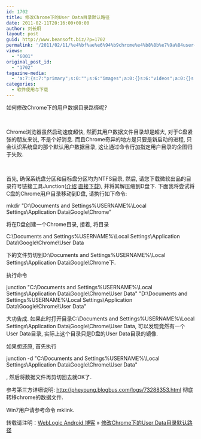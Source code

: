 ```yaml
---
id: 1702
title: 修改Chrome下的User Data目录默认路径
date: 2011-02-11T20:16:00+00:00
author: 刘长炯
layout: post
guid: http://www.beansoft.biz/?p=1702
permalink: '/2011/02/11/%e4%bf%ae%e6%94%b9chrome%e4%b8%8b%e7%9a%84user-data%e7%9b%ae%e5%bd%95/'
views:
  - "6001"
original_post_id:
  - "1702"
tagazine-media:
  - 'a:7:{s:7:"primary";s:0:"";s:6:"images";a:0:{}s:6:"videos";a:0:{}s:11:"image_count";s:1:"0";s:6:"author";s:8:"27534716";s:7:"blog_id";s:8:"27979815";s:9:"mod_stamp";s:19:"2011-02-11 12:16:00";}'
categories:
  - 软件使用与下载
---
```

如何修改Chrome下的用户数据目录路径呢?

&#160;

Chrome浏览器虽然启动速度超快, 然而其用户数据文件目录却是超大, 对于C盘紧张的朋友来说, 不是个好消息. 而且Chrome奇异的地方是只要是新启动的进程, 只会认识系统盘的那个默认用户数据目录, 这让通过命令行加指定用户目录的企图归于失败.

&#160;

首先, 确保系统盘分区和目标盘分区均为NTFS目录, 然后, 请您下载微软出品的目录符号链接工具Junction(<a href="http://technet.microsoft.com/zh-cn/sysinternals/bb896768.aspx" target="_blank">介绍</a> <a href="http://download.sysinternals.com/Files/Junction.zip" target="_blank">直接下载</a>), 并将其解压缩到D盘下. 下面我将尝试将C盘的Chrome用户目录移动到D盘, 请执行如下命令:

mkdir "D:\Documents and Settings\%USERNAME%\Local Settings\Application Data\Google\Chrome"

将在D盘创建一个Chrome目录, 接着, 将目录

C:\Documents and Settings\%USERNAME%\Local Settings\Application Data\Google\Chrome\User Data

下的文件剪切到D:\Documents and Settings\%USERNAME%\Local Settings\Application Data\Google\Chrome下.

执行命令

junction "C:\Documents and Settings\%USERNAME%\Local Settings\Application Data\Google\Chrome\User Data" "D:\Documents and Settings\%USERNAME%\Local Settings\Application Data\Google\Chrome\User Data"

大功告成. 如果此时打开目录C:\Documents and Settings\%USERNAME%\Local Settings\Application Data\Google\Chrome\User Data, 可以发现竟然有一个User Data目录, 实际上这个目录只是D盘的User Data目录的镜像.

如果想还原, 首先执行

junction -d "C:\Documents and Settings\%USERNAME%\Local Settings\Application Data\Google\Chrome\User Data"

, 然后将数据文件再剪切回去就OK了.

参考第三方详细说明: <http://pheyoung.blogbus.com/logs/73288353.html> 彻底转移chrome的数据文件.

Win7用户请参考命令 mklink.

转载请注明：[WebLogic Android 博客](http://www.beansoft.biz) &raquo; [修改Chrome下的User Data目录默认路径](http://www.beansoft.biz/2011/02/11/%e4%bf%ae%e6%94%b9chrome%e4%b8%8b%e7%9a%84user-data%e7%9b%ae%e5%bd%95/)